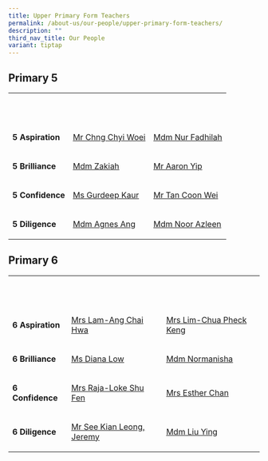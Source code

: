 ```yaml
---
title: Upper Primary Form Teachers
permalink: /about-us/our-people/upper-primary-form-teachers/
description: ""
third_nav_title: Our People
variant: tiptap
---
```

<h2>Primary 5</h2>
<table style="minWidth: 75px">
<colgroup>
<col>
<col>
<col>
</colgroup>
<tbody>
<tr>
<th rowspan="1" colspan="1">
<p><strong>&nbsp;</strong>
</p>
</th>
<th rowspan="1" colspan="1">
<p><strong>&nbsp;</strong>
</p>
</th>
<th rowspan="1" colspan="1">
<p><strong>&nbsp;</strong>
</p>
</th>
</tr>
<tr>
<td rowspan="1" colspan="1">
<p><strong>5 Aspiration</strong>
</p>
</td>
<td rowspan="1" colspan="1">
<p><a href="mailto:chng_chyi_woei@moe.edu.sg" rel="noopener noreferrer nofollow" target="_blank"><u>Mr Chng Chyi Woei</u></a>
</p>
</td>
<td rowspan="1" colspan="1">
<p><a href="mailto:Nur_Fadhilah_Sanib@moe.edu.sg" rel="noopener noreferrer nofollow" target="_blank">Mdm Nur Fadhilah</a>
</p>
</td>
</tr>
<tr>
<td rowspan="1" colspan="1">
<p><strong>5 Brilliance</strong>
</p>
</td>
<td rowspan="1" colspan="1">
<p><a href="mailto:zakiah_arip@moe.edu.sg" rel="noopener noreferrer nofollow" target="_blank"><u>Mdm Zakiah</u></a>
</p>
</td>
<td rowspan="1" colspan="1">
<p><a href="mailto:yip_jun_hoe@moe.edu.sg" rel="noopener noreferrer nofollow" target="_blank">Mr Aaron Yip</a>
</p>
</td>
</tr>
<tr>
<td rowspan="1" colspan="1">
<p><strong>5 Confidence</strong>
</p>
</td>
<td rowspan="1" colspan="1">
<p><a href="mailto:gurdeep_kaur_gurnam_singh@moe.edu.sg" rel="noopener noreferrer nofollow" target="_blank"><u>Ms Gurdeep Kaur</u></a>
</p>
</td>
<td rowspan="1" colspan="1">
<p><a href="mailto:tan_coon_wei@moe.edu.sg" rel="noopener noreferrer nofollow" target="_blank"><u>Mr Tan Coon Wei</u></a>
</p>
</td>
</tr>
<tr>
<td rowspan="1" colspan="1">
<p><strong>5 Diligence</strong>
</p>
</td>
<td rowspan="1" colspan="1">
<p><a href="mailto:agnes_ang_chian_geok@moe.edu.sg" rel="noopener noreferrer nofollow" target="_blank"><u>Mdm Agnes Ang</u></a>
</p>
</td>
<td rowspan="1" colspan="1">
<p><a href="mailto:noor_azleen_sarbini@moe.edu.sg" rel="noopener noreferrer nofollow" target="_blank"><u>Mdm Noor Azleen</u></a>
</p>
</td>
</tr>
</tbody>
</table>
<h2>Primary 6</h2>
<table style="minWidth: 75px">
<colgroup>
<col>
<col>
<col>
</colgroup>
<tbody>
<tr>
<th rowspan="1" colspan="1">
<p><strong>&nbsp;</strong>
</p>
</th>
<th rowspan="1" colspan="1">
<p><strong>&nbsp;</strong>
</p>
</th>
<th rowspan="1" colspan="1">
<p><strong>&nbsp;</strong>
</p>
</th>
</tr>
<tr>
<td rowspan="1" colspan="1">
<p><strong>6 Aspiration</strong>
</p>
</td>
<td rowspan="1" colspan="1">
<p><a href="mailto:ang_chai_hwa@moe.edu.sg" rel="noopener noreferrer nofollow" target="_blank"><u>Mrs Lam-Ang Chai Hwa</u></a>
</p>
</td>
<td rowspan="1" colspan="1">
<p><a href="mailto:chua_pheck_keng@moe.edu.sg" rel="noopener noreferrer nofollow" target="_blank"><u>Mrs Lim-Chua Pheck Keng</u></a>
</p>
</td>
</tr>
<tr>
<td rowspan="1" colspan="1">
<p><strong>6 Brilliance</strong>
</p>
</td>
<td rowspan="1" colspan="1">
<p><a href="mailto:lim_siew_hiang@moe.edu.sg" rel="noopener noreferrer nofollow" target="_blank"><u>Ms Diana Low</u></a>
</p>
</td>
<td rowspan="1" colspan="1">
<p><a href="normanisha_sarmani@moe.edu.sg" rel="noopener noreferrer nofollow" target="_blank"><u>Mdm Normanisha</u></a>
</p>
</td>
</tr>
<tr>
<td rowspan="1" colspan="1">
<p><strong>6 Confidence</strong>
</p>
</td>
<td rowspan="1" colspan="1">
<p><a href="loke_shu_fen@moe.edu.sg" rel="noopener noreferrer nofollow" target="_blank"><u>Mrs Raja-Loke Shu Fen</u></a>
</p>
</td>
<td rowspan="1" colspan="1">
<p><a href="ho_yeow_lin_peter@moe.edu.sg" rel="noopener noreferrer nofollow" target="_blank">Mrs Esther Chan</a>
</p>
</td>
</tr>
<tr>
<td rowspan="1" colspan="1">
<p><strong>6 Diligence</strong>
</p>
</td>
<td rowspan="1" colspan="1">
<p><a href="mailto:see_kian_leong_Jeremy@moe.edu.sg" rel="noopener noreferrer nofollow" target="_blank"><u>Mr See Kian Leong, Jeremy</u></a>
</p>
</td>
<td rowspan="1" colspan="1">
<p><a href="mailto:liu_ying@moe.edu.sg" rel="noopener noreferrer nofollow" target="_blank"><u>Mdm Liu Ying</u></a>
</p>
</td>
</tr>
</tbody>
</table>
<p></p>